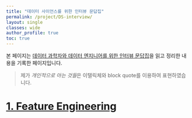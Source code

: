 ```yaml
---
title: "데이터 사이언스를 위한 인터뷰 문답집"
permalink: /project/DS-interview/
layout: single
classes: wide
author_profile: true
toc: true
---
```


본 페이지는 [데이터 과학자와 데이터 엔지니어를 위한 인터뷰 문답집](http://www.kyobobook.co.kr/product/detailViewKor.laf?ejkGb=KOR&mallGb=KOR&barcode=9791190665230&orderClick=LOA&Kc=)을 읽고 정리한 내용을 기록한 페이지입니다.

> 제가 *개인적으로 아는 것들*은 이탤릭체와 block quote를 이용하여 표현하였습니다.

# [1. Feature Engineering](/project/ds-interview/feature-engineering/)



